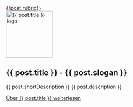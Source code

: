 <div id="front-jumbo" class="jumbotron">
  <div class="mb-2"><a href="/{{post.categories[0]}}" rel="nofollow">{{post.rubric}}</a></div>
  <a href="{{ post.url }}" class="black-link">
  <img src="{{ post.image }}" class="mb-2" style="width: 8rem;" alt="{{ post.title }} logo">
  </a>
  <h2 class="lead">{{ post.title }} - {{ post.slogan }}</h2>
  <p>{{ post.shortDescription }} {{ post.description }}</p>
  <a class="btn btn-success" href="{{ post.url }}" role="button">Über {{ post.title }} weiterlesen</a>
</div>
